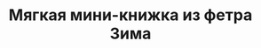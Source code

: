 ---
title: Мягкая мини-книжка из фетра Зима
description: Купить мягкую развивающую мини-книжку из фетра ручной работы в магазине KiddyTrick

layout: product
permalink: /:path

weight: 21

product-name: 'Мини-книжка "Зима"'
product-desc: '<p>Зимняя книжка для малышей  состоит из 6 игровых страничек и обложки с безопасным зеркалом. С такой книжкой малыш сможет погонять бусину в карамельке, познакомиться с липучкой коробочке, пошуршать елочкой, поперетягивать лучи снежинки, покрутить снеговика и поиграть узнать, что спряталось в рукавичке. Съемных деталей нет - все надежно пришиты. С помощью шнурка книжку можно привязать к коляске на прогулке - так она не потеряется.</p>'

product-video: '<div style="position:relative;height:0;padding-bottom:56.25%"><iframe src="https://www.youtube.com/embed/Tz7vgSXTNbI" width="640" height="360" frameborder="0" style="position:absolute;width:100%;height:100%;left:0" allowfullscreen></iframe></div>'

product-asteriks:
product-price: 950

product-year: "от 0 месяцев"
product-size: "15х15х2 см"
product-time: "2-4 дня"

related:
- myagkaya-stranica-dozhdik
- myagkaya-stranica-korablik
- myagkaya-stranica-koty
- myagkaya-stranica-nebo
---